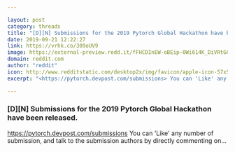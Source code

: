 ```yaml
---

layout: post
category: threads
title: "[D][N] Submissions for the 2019 Pytorch Global Hackathon have been released."
date: 2019-09-21 12:22:27
link: https://vrhk.co/309oUV9
image: https://external-preview.redd.it/fFHCDInEW-oBEip-0Wi614K_DiVRtGCE1BoKAYwi8dI.jpg?width=1200&height=628.272251309&auto=webp&s=48043e7cd988301dc464e461b7a3782bea7bb830
domain: reddit.com
author: "reddit"
icon: http://www.redditstatic.com/desktop2x/img/favicon/apple-icon-57x57.png
excerpt: "<https://pytorch.devpost.com/submissions> You can 'Like' any number of submission, and talk to the submission authors by directly commenting on..."

---
```


### [D][N] Submissions for the 2019 Pytorch Global Hackathon have been released.

<https://pytorch.devpost.com/submissions> You can 'Like' any number of submission, and talk to the submission authors by directly commenting on...
